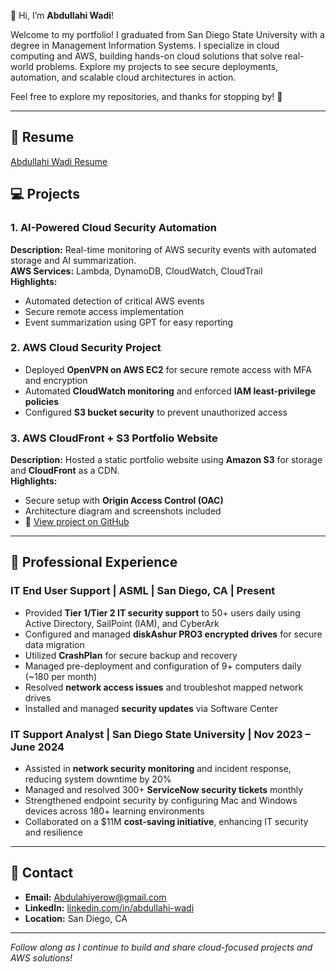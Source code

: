 👋 Hi, I’m **Abdullahi Wadi**!  

Welcome to my portfolio! I graduated from San Diego State University with a degree in Management Information Systems. I specialize in cloud computing and AWS, building hands-on cloud solutions that solve real-world problems. Explore my projects to see secure deployments, automation, and scalable cloud architectures in action.

Feel free to explore my repositories, and thanks for stopping by! 🚀  

---

## 📄 Resume
[Abdullahi Wadi Resume ]([Abdullahi.Wadi.Resume.C.pdf)


## 💻 Projects

### 1. AI-Powered Cloud Security Automation
**Description:** Real-time monitoring of AWS security events with automated storage and AI summarization.  
**AWS Services:** Lambda, DynamoDB, CloudWatch, CloudTrail  
**Highlights:**  
- Automated detection of critical AWS events  
- Secure remote access implementation  
- Event summarization using GPT for easy reporting  

### 2. AWS Cloud Security Project
- Deployed **OpenVPN on AWS EC2** for secure remote access with MFA and encryption  
- Automated **CloudWatch monitoring** and enforced **IAM least-privilege policies**  
- Configured **S3 bucket security** to prevent unauthorized access  

### 3. AWS CloudFront + S3 Portfolio Website
**Description:** Hosted a static portfolio website using **Amazon S3** for storage and **CloudFront** as a CDN.  
**Highlights:**  
- Secure setup with **Origin Access Control (OAC)**  
- Architecture diagram and screenshots included  
- 🔗 [View project on GitHub](https://github.com/AbdullahiWadi2025/aws-cloudfront-s3-portfolio-site)  

---

## 💼 Professional Experience

### IT End User Support | ASML | San Diego, CA | Present
- Provided **Tier 1/Tier 2 IT security support** to 50+ users daily using Active Directory, SailPoint (IAM), and CyberArk  
- Configured and managed **diskAshur PRO3 encrypted drives** for secure data migration  
- Utilized **CrashPlan** for secure backup and recovery  
- Managed pre-deployment and configuration of 9+ computers daily (~180 per month)  
- Resolved **network access issues** and troubleshot mapped network drives  
- Installed and managed **security updates** via Software Center  

### IT Support Analyst | San Diego State University | Nov 2023 – June 2024
- Assisted in **network security monitoring** and incident response, reducing system downtime by 20%  
- Managed and resolved 300+ **ServiceNow security tickets** monthly  
- Strengthened endpoint security by configuring Mac and Windows devices across 180+ learning environments  
- Collaborated on a $11M **cost-saving initiative**, enhancing IT security and resilience  

---

## 📧 Contact
- **Email:** Abdulahiyerow@gmail.com  
- **LinkedIn:** [linkedin.com/in/abdullahi-wadi](https://linkedin.com/in/abdullahi-wadi)  
- **Location:** San Diego, CA  

---

*Follow along as I continue to build and share cloud-focused projects and AWS solutions!*
